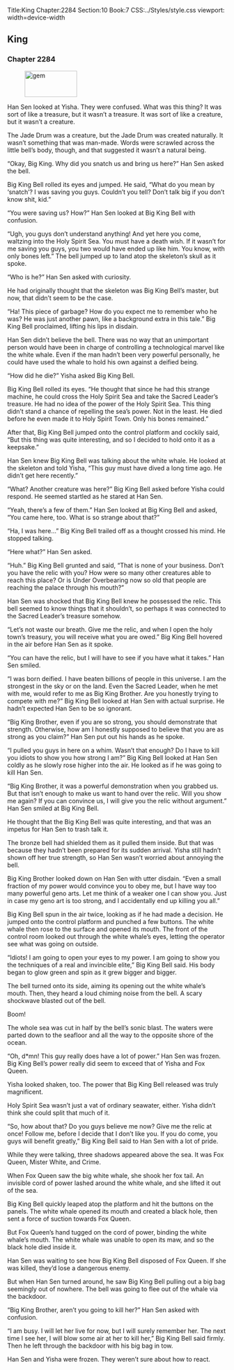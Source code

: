 Title:King 
Chapter:2284 
Section:10 
Book:7 
CSS:../Styles/style.css 
viewport: width=device-width
  
## King
### Chapter 2284
  
<figure>
	<img src="../Images/gem.gif" alt="gem" id="gem" width="120" height="60" />
</figure>
  

  
Han Sen looked at Yisha. They were confused. What was this thing? It was sort of like a treasure, but it wasn’t a treasure. It was sort of like a creature, but it wasn’t a creature.

The Jade Drum was a creature, but the Jade Drum was created naturally. It wasn’t something that was man-made. Words were scrawled across the little bell’s body, though, and that suggested it wasn’t a natural being.

“Okay, Big King. Why did you snatch us and bring us here?” Han Sen asked the bell.

Big King Bell rolled its eyes and jumped. He said, “What do you mean by ‘snatch’? I was saving you guys. Couldn’t you tell? Don’t talk big if you don’t know shit, kid.”

“You were saving us? How?” Han Sen looked at Big King Bell with confusion.

“Ugh, you guys don’t understand anything! And yet here you come, waltzing into the Holy Spirit Sea. You must have a death wish. If it wasn’t for me saving you guys, you two would have ended up like him. You know, with only bones left.” The bell jumped up to land atop the skeleton’s skull as it spoke.

“Who is he?” Han Sen asked with curiosity.

He had originally thought that the skeleton was Big King Bell’s master, but now, that didn’t seem to be the case.

“Ha! This piece of garbage? How do you expect me to remember who he was? He was just another pawn, like a background extra in this tale.” Big King Bell proclaimed, lifting his lips in disdain.

Han Sen didn’t believe the bell. There was no way that an unimportant person would have been in charge of controlling a technological marvel like the white whale. Even if the man hadn’t been very powerful personally, he could have used the whale to hold his own against a deified being.

“How did he die?” Yisha asked Big King Bell.

Big King Bell rolled its eyes. “He thought that since he had this strange machine, he could cross the Holy Spirit Sea and take the Sacred Leader’s treasure. He had no idea of the power of the Holy Spirit Sea. This thing didn’t stand a chance of repelling the sea’s power. Not in the least. He died before he even made it to Holy Spirit Town. Only his bones remained.”

After that, Big King Bell jumped onto the control platform and cockily said, “But this thing was quite interesting, and so I decided to hold onto it as a keepsake.”

Han Sen knew Big King Bell was talking about the white whale. He looked at the skeleton and told Yisha, “This guy must have dived a long time ago. He didn’t get here recently.”

“What? Another creature was here?” Big King Bell asked before Yisha could respond. He seemed startled as he stared at Han Sen.

“Yeah, there’s a few of them.” Han Sen looked at Big King Bell and asked, “You came here, too. What is so strange about that?”

“Ha, I was here…” Big King Bell trailed off as a thought crossed his mind. He stopped talking.

“Here what?” Han Sen asked.

“Huh.” Big King Bell grunted and said, “That is none of your business. Don’t you have the relic with you? How were so many other creatures able to reach this place? Or is Under Overbearing now so old that people are reaching the palace through his mouth?”

Han Sen was shocked that Big King Bell knew he possessed the relic. This bell seemed to know things that it shouldn’t, so perhaps it was connected to the Sacred Leader’s treasure somehow.

“Let’s not waste our breath. Give me the relic, and when I open the holy town’s treasury, you will receive what you are owed.” Big King Bell hovered in the air before Han Sen as it spoke.

“You can have the relic, but I will have to see if you have what it takes.” Han Sen smiled.

“I was born deified. I have beaten billions of people in this universe. I am the strongest in the sky or on the land. Even the Sacred Leader, when he met with me, would refer to me as Big King Brother. Are you honestly trying to compete with me?” Big King Bell looked at Han Sen with actual surprise. He hadn’t expected Han Sen to be so ignorant.

“Big King Brother, even if you are so strong, you should demonstrate that strength. Otherwise, how am I honestly supposed to believe that you are as strong as you claim?” Han Sen put out his hands as he spoke.

“I pulled you guys in here on a whim. Wasn’t that enough? Do I have to kill you idiots to show you how strong I am?” Big King Bell looked at Han Sen coldly as he slowly rose higher into the air. He looked as if he was going to kill Han Sen.

“Big King Brother, it was a powerful demonstration when you grabbed us. But that isn’t enough to make us want to hand over the relic. Will you show me again? If you can convince us, I will give you the relic without argument.” Han Sen smiled at Big King Bell.

He thought that the Big King Bell was quite interesting, and that was an impetus for Han Sen to trash talk it.

The bronze bell had shielded them as it pulled them inside. But that was because they hadn’t been prepared for its sudden arrival. Yisha still hadn’t shown off her true strength, so Han Sen wasn’t worried about annoying the bell.

Big King Brother looked down on Han Sen with utter disdain. “Even a small fraction of my power would convince you to obey me, but I have way too many powerful geno arts. Let me think of a weaker one I can show you. Just in case my geno art is too strong, and I accidentally end up killing you all.”

Big King Bell spun in the air twice, looking as if he had made a decision. He jumped onto the control platform and punched a few buttons. The white whale then rose to the surface and opened its mouth. The front of the control room looked out through the white whale’s eyes, letting the operator see what was going on outside.

“Idiots! I am going to open your eyes to my power. I am going to show you the techniques of a real and invincible elite,” Big King Bell said. His body began to glow green and spin as it grew bigger and bigger.

The bell turned onto its side, aiming its opening out the white whale’s mouth. Then, they heard a loud chiming noise from the bell. A scary shockwave blasted out of the bell.

Boom!

The whole sea was cut in half by the bell’s sonic blast. The waters were parted down to the seafloor and all the way to the opposite shore of the ocean.

“Oh, d*mn! This guy really does have a lot of power.” Han Sen was frozen. Big King Bell’s power really did seem to exceed that of Yisha and Fox Queen.

Yisha looked shaken, too. The power that Big King Bell released was truly magnificent.

Holy Spirit Sea wasn’t just a vat of ordinary seawater, either. Yisha didn’t think she could split that much of it.

“So, how about that? Do you guys believe me now? Give me the relic at once! Follow me, before I decide that I don’t like you. If you do come, you guys will benefit greatly,” Big King Bell said to Han Sen with a lot of pride.

While they were talking, three shadows appeared above the sea. It was Fox Queen, Mister White, and Crime.

When Fox Queen saw the big white whale, she shook her fox tail. An invisible cord of power lashed around the white whale, and she lifted it out of the sea.

Big King Bell quickly leaped atop the platform and hit the buttons on the panels. The white whale opened its mouth and created a black hole, then sent a force of suction towards Fox Queen.

But Fox Queen’s hand tugged on the cord of power, binding the white whale’s mouth. The white whale was unable to open its maw, and so the black hole died inside it.

Han Sen was waiting to see how Big King Bell disposed of Fox Queen. If she was killed, they’d lose a dangerous enemy.

But when Han Sen turned around, he saw Big King Bell pulling out a big bag seemingly out of nowhere. The bell was going to flee out of the whale via the backdoor.

“Big King Brother, aren’t you going to kill her?” Han Sen asked with confusion.

“I am busy. I will let her live for now, but I will surely remember her. The next time I see her, I will blow some air at her to kill her,” Big King Bell said firmly. Then he left through the backdoor with his big bag in tow.

Han Sen and Yisha were frozen. They weren’t sure about how to react.